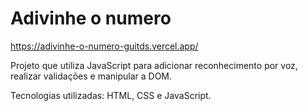 # Adivinhe o numero

https://adivinhe-o-numero-guitds.vercel.app/

Projeto que utiliza JavaScript para adicionar reconhecimento por voz, realizar validações e manipular a DOM.

Tecnologias utilizadas: HTML, CSS e JavaScript.